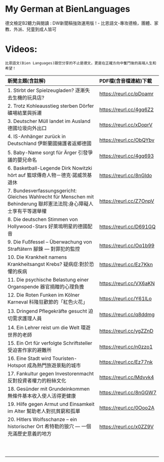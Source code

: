 # My German at BienLanguages
德文檢定B2聽力與閱讀 : DW新聞稿強效運用版 ! - 比恩語文-專攻德檢，團體、家教、外派、兒童到成人皆可

# Videos:
`比恩語文(Bien Languages)跟您分享的不止是德文，更是在正確方向中奮鬥後的高端人生和希望！`
  
| 新聞主題(含註解) | PDF檔(含音檔連結)下載 |
|:--------|:-------|
| 1. Stirbt der Spielzeugladen? 逐漸失去生機的玩具店? |  https://reurl.cc/pDoamr |
| 2. Trotz Kohleausstieg sterben Dörfer 礦場結業與拆遷 | https://reurl.cc/4gq6Z2 |
| 3. Deutscher Müll landet im Ausland 德國垃圾向外出口 | https://reurl.cc/xDoprV |
| 4. IS-Anhänger zurück in Deutschland 伊斯蘭國擁護者返鄉德國 | https://reurl.cc/ObQYbv |
| 5. Baby-Name sorgt für Ärger 引發爭議的嬰兒命名 | https://reurl.cc/4gq693 |
| 6. Basketball-Legende Dirk Nowitzki hört auf 籃球傳奇人物－德克‧諾威茨基退休 | https://reurl.cc/8nGldo |
| 7. Bundesverfassungsgericht: Gleiches Wahlrecht für Menschen mit Behinderung 聯邦憲法法院:身心障礙人士享有平等選舉權 | https://reurl.cc/Z7OnpV |
| 8. Die deutschen Stimmen von Hollywood-Stars 好萊塢明星的德國配音 | https://reurl.cc/D691GQ |
| 9. Die Fußfessel – Überwachung von Straftätern 腳鍊 — 對罪犯的監控 | https://reurl.cc/Oq1b99 |
| 10. Die Krankheit namens Krankheitsangst Krebs? 疑病症:對於恐懼的疾病 | https://reurl.cc/Ez7Kkn |
| 11. Die psychische Belastung einer Organspende 器官捐贈的心理負擔 | https://reurl.cc/VX6aKN |
| 12. Die Roten Funken im Kölner Karneval 科隆狂歡節的「紅色火花」 | https://reurl.cc/Y61lLo |
| 13. Dringend Pflegekräfte gesucht 迫切需求護理人員 | https://reurl.cc/q8ddmg |
| 14. Ein Lehrer reist um die Welt 環遊世界的老師 | https://reurl.cc/ygZZnD |
| 15. Ein Ort für verfolgte Schriftsteller 受迫害作家的避難所 | https://reurl.cc/n0zzo1 |
| 16. Eine Stadt wird Touristen-Hotspot 成為熱門旅遊景點的城市 | https://reurl.cc/Ez77nk |
| 17. Fankultur gegen Investorenmacht 反對投資者權力的粉絲文化 | https://reurl.cc/Mdvvk4 |
| 18. Gesünder mit Grundeinkommen 無條件基本收入使人活得更健康 | https://reurl.cc/8nGGW7 |
| 19. Hilfe gegen Armut und Einsamkeit im Alter 幫助老人對抗貧窮和孤單 | https://reurl.cc/0Ooo2A |
| 20. Hitlers Wolfsschanze – ein historischer Ort 希特勒的狼穴 — 一個充滿歷史意義的地方 | https://reurl.cc/x0ZZ9V |
|  |  |
|  |  |
|  |  |
|  |  |
|  |  |
|  |  |
|  |  |
|  |  |
|  |  |
|  |  |
